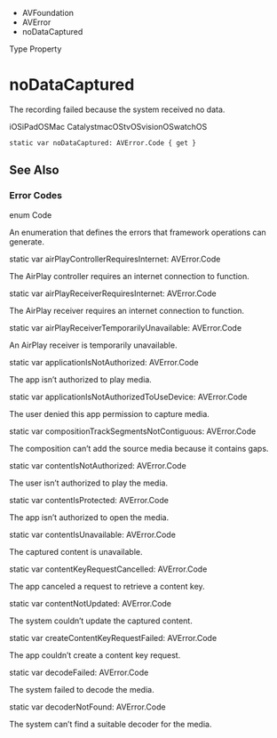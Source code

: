 

- AVFoundation
- AVError
-  noDataCaptured 

Type Property

# noDataCaptured

The recording failed because the system received no data.

iOSiPadOSMac CatalystmacOStvOSvisionOSwatchOS

``` source
static var noDataCaptured: AVError.Code { get }
```

## See Also

### Error Codes

enum Code

An enumeration that defines the errors that framework operations can generate.

static var airPlayControllerRequiresInternet: AVError.Code

The AirPlay controller requires an internet connection to function.

static var airPlayReceiverRequiresInternet: AVError.Code

The AirPlay receiver requires an internet connection to function.

static var airPlayReceiverTemporarilyUnavailable: AVError.Code

An AirPlay receiver is temporarily unavailable.

static var applicationIsNotAuthorized: AVError.Code

The app isn’t authorized to play media.

static var applicationIsNotAuthorizedToUseDevice: AVError.Code

The user denied this app permission to capture media.

static var compositionTrackSegmentsNotContiguous: AVError.Code

The composition can’t add the source media because it contains gaps.

static var contentIsNotAuthorized: AVError.Code

The user isn’t authorized to play the media.

static var contentIsProtected: AVError.Code

The app isn’t authorized to open the media.

static var contentIsUnavailable: AVError.Code

The captured content is unavailable.

static var contentKeyRequestCancelled: AVError.Code

The app canceled a request to retrieve a content key.

static var contentNotUpdated: AVError.Code

The system couldn’t update the captured content.

static var createContentKeyRequestFailed: AVError.Code

The app couldn’t create a content key request.

static var decodeFailed: AVError.Code

The system failed to decode the media.

static var decoderNotFound: AVError.Code

The system can’t find a suitable decoder for the media.

